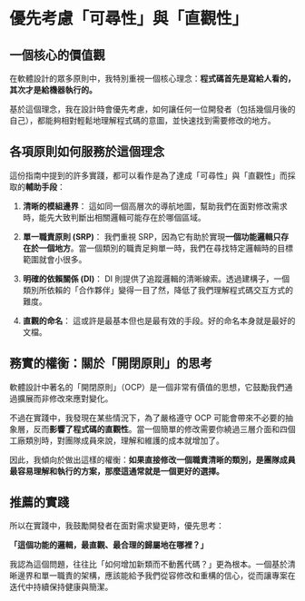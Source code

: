 # 優先考慮「可尋性」與「直觀性」

## 一個核心的價值觀

在軟體設計的眾多原則中，我特別重視一個核心理念：**程式碼首先是寫給人看的，其次才是給機器執行的。**

基於這個理念，我在設計時會優先考慮，如何讓任何一位開發者（包括幾個月後的自己），都能夠相對輕鬆地理解程式碼的意圖，並快速找到需要修改的地方。

## 各項原則如何服務於這個理念

這份指南中提到的許多實踐，都可以看作是為了達成「可尋性」與「直觀性」而採取的**輔助手段**：

1.  **清晰的模組邊界**：
    這如同一個高層次的導航地圖，幫助我們在面對修改需求時，能先大致判斷出相關邏輯可能存在於哪個區域。

2.  **單一職責原則 (SRP)**：
    我們重視 SRP，因為它有助於實現**一個功能邏輯只存在於一個地方**。當一個類別的職責足夠單一時，我們在尋找特定邏輯時的目標範圍就會小很多。

3.  **明確的依賴關係 (DI)**：
    DI 則提供了追蹤邏輯的清晰線索。透過建構子，一個類別所依賴的「合作夥伴」變得一目了然，降低了我們理解程式碼交互方式的難度。

4.  **直觀的命名**：
    這或許是最基本但也是最有效的手段。好的命名本身就是最好的文檔。

## 務實的權衡：關於「開閉原則」的思考

軟體設計中著名的「開閉原則」（OCP）是一個非常有價值的思想，它鼓勵我們通過擴展而非修改來應對變化。

不過在實踐中，我發現在某些情況下，為了嚴格遵守 OCP 可能會帶來不必要的抽象層，反而**影響了程式碼的直觀性**。當一個簡單的修改需要你繞過三層介面和四個工廠類別時，對團隊成員來說，理解和維護的成本就增加了。

因此，我傾向於做出這樣的權衡：**如果直接修改一個職責清晰的類別，是團隊成員最容易理解和執行的方案，那麼這通常就是一個更好的選擇。**

## 推薦的實踐

所以在實踐中，我鼓勵開發者在面對需求變更時，優先思考：

**「這個功能的邏輯，最直觀、最合理的歸屬地在哪裡？」**

我認為這個問題，往往比「如何增加新類而不動舊代碼？」更為根本。一個基於清晰邊界和單一職責的架構，應該能給予我們從容修改和重構的信心，從而讓專案在迭代中持續保持健康與簡潔。
